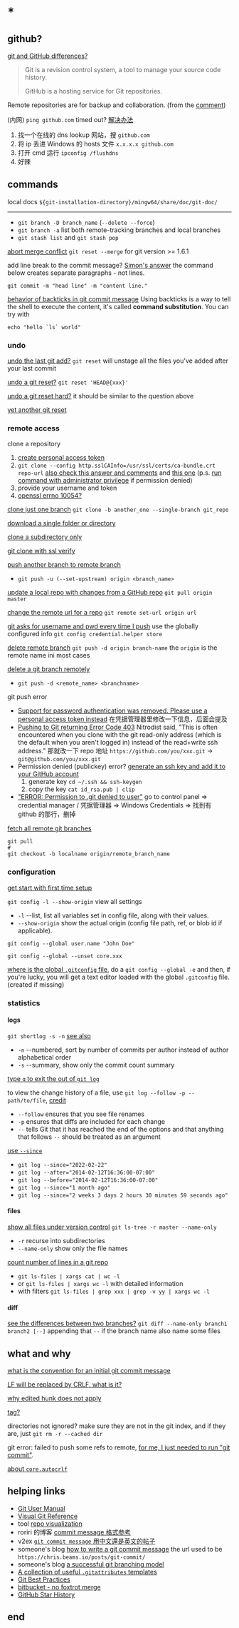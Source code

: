 # *

## github?

[git and GitHub differences?](https://stackoverflow.com/questions/13321556/difference-between-git-and-github)

> Git is a revision control system, a tool to manage your source code history.
>
> GitHub is a hosting service for Git repositories.

Remote repositories are for backup and collaboration. (from the [comment](https://stackoverflow.com/questions/13321556/difference-between-git-and-github#comment18172627_13321586))

(内网) `ping github.com` timed out? [解决办法](https://yuhongjun.github.io/tech/2020/09/30/%E8%A7%A3%E5%86%B3ping-github.com%E8%B6%85%E6%97%B6.html)

1. 找一个在线的 dns lookup 网站，搜 `github.com`
2. 将 ip 丢进 Windows 的 hosts 文件 `x.x.x.x github.com`
3. 打开 cmd 运行 `ipconfig /flushdns`
4. 好辣

## commands

local docs `${git-installation-directory}/mingw64/share/doc/git-doc/`

---

- `git branch -D branch_name` (`--delete --force`)
- `git branch -a` list both remote-tracking branches and local branches
- `git stash list` and `git stash pop`

[abort merge conflict](https://stackoverflow.com/questions/101752/i-ran-into-a-merge-conflict-how-can-i-abort-the-merge) `git reset --merge` for git version >= 1.6.1

add line break to the commit message? [Simon's answer](https://stackoverflow.com/a/5070502/11844003) the command below creates separate paragraphs - not lines.

  ```shell
  git commit -m "head line" -m "content line." 
  ```

[behavior of backticks in git commit message](https://stackoverflow.com/questions/71155954/backticks-in-git-commit-message) Using backticks is a way to tell the shell to execute the content, it's called **command substitution**. You can try with
```shell
echo "hello `ls` world"
```

### undo

[undo the last git add?](https://stackoverflow.com/questions/12132272/how-can-you-undo-the-last-git-add) `git reset` will unstage all the files you've added after your last commit

[undo a git reset?](https://stackoverflow.com/questions/2510276/how-to-undo-git-reset) `git reset 'HEAD@{xxx}'`

[undo a git reset hard?](https://stackoverflow.com/questions/5473/how-can-i-undo-git-reset-hard-head1) it should be similar to the question above

[yet another git reset](https://stackoverflow.com/questions/927358/how-do-i-undo-the-most-recent-local-commits-in-git)

### remote access

clone a repository

1. [create personal access token](https://docs.github.com/en/authentication/keeping-your-account-and-data-secure/creating-a-personal-access-token)
2. `git clone --config http.sslCAInfo=/usr/ssl/certs/ca-bundle.crt repo-url` [also check this answer and comments](https://stackoverflow.com/a/26710477) and [this one](https://stackoverflow.com/a/26785963/11844003) (p.s. [run command with administrator privilege](https://stackoverflow.com/questions/52140830/error-could-not-lock-config-file-c-program-files-git-mingw64-etc-gitconfig-pe) if permission denied)
3. provide your username and token
4. [openssl errno 10054?](https://stackoverflow.com/questions/25485816/openssl-errno-10054-connection-refused-whilst-trying-to-connect-to-our-server)

[clone just one branch](https://stackoverflow.com/a/14930421/11844003) `git clone -b another_one --single-branch git_repo`

[download a single folder or directory](https://stackoverflow.com/questions/7106012/download-a-single-folder-or-directory-from-a-github-repo)

[clone a subdirectory only](https://stackoverflow.com/questions/600079/how-do-i-clone-a-subdirectory-only-of-a-git-repository/52269934#52269934)

[git clone with ssl verify](https://stackoverflow.com/questions/11621768/how-can-i-make-git-accept-a-self-signed-certificate)

[push another branch to remote branch](https://stackoverflow.com/questions/36139275/git-pushing-to-remote-branch)

- `git push -u (--set-upstream) origin <branch_name>`

[update a local repo with changes from a GitHub repo](https://stackoverflow.com/questions/1443210/updating-a-local-repository-with-changes-from-a-github-repository) `git pull origin master`

[change the remote url for a repo](https://stackoverflow.com/questions/44390210/how-can-i-change-the-url-for-a-project-in-gitlab) `git remote set-url origin url`

[git asks for username and pwd every time I push](https://stackoverflow.com/questions/11403407/git-asks-for-username-every-time-i-push) use the globally configured info `git config credential.helper store`

[delete remote branch](https://stackoverflow.com/questions/2003505/how-do-i-delete-a-git-branch-locally-and-remotely) `git push -d origin branch-name` the `origin` is the remote name ini most cases

[delete a git branch remotely](https://stackoverflow.com/questions/2003505/how-do-i-delete-a-git-branch-locally-and-remotely)

- `git push -d <remote_name> <branchname>`

git push error

- [Support for password authentication was removed. Please use a personal access token instead](https://stackoverflow.com/a/68781050) 在凭据管理器里修改一下信息，后面会提及
- [Pushing to Git returning Error Code 403](https://stackoverflow.com/questions/7438313/pushing-to-git-returning-error-code-403-fatal-http-request-failed) Nitrodist said, "This is often encountered when you clone with the git read-only address (which is the default when you aren't logged in) instead of the read+write ssh address." 那就改一下 repo 地址 `https://github.com/you/xxx.git` -> `git@github.com/you/xxx.git`
- Permission denied (publickey) error? [generate an ssh key and add it to your GitHub account](https://stackoverflow.com/a/2643584)
  1. generate key `cd ~/.ssh && ssh-keygen`
  2. copy the key `cat id_rsa.pub | clip`
- ["ERROR: Permission to .git denied to user"](https://stackoverflow.com/questions/5335197/gits-famous-error-permission-to-git-denied-to-user) go to control panel => credential manager / 凭据管理器 => Windows Credentials => 找到有 github 的那行，删掉

[fetch all remote git branches](https://stackoverflow.com/a/10313379/11844003)

```shell
git pull
#
git checkout -b localname origin/remote_branch_name
```

### configuration

[get start with first time setup](https://git-scm.com/book/en/v2/Getting-Started-First-Time-Git-Setup)

`git config -l --show-origin` view all settings

- `-l` --list, list all variables set in config file, along with their values.
- `--show-origin` show the actual origin (config file path, ref, or blob id if applicable).

`git config --global user.name "John Doe"`

`git config --global --unset core.xxx`
 
[where is the global `.gitconfig` file](https://stackoverflow.com/a/17619024/11844003), do a `git config --global -e` and then, if you're lucky, you will get a text editor loaded with the global `.gitconfig` file. (created if missing)

### statistics

#### logs

`git shortlog -s -n` [see also](https://stackoverflow.com/questions/42715785/how-do-i-show-statistics-for-authors-contributions-in-git)

- `-n` --numbered, sort by number of commits per author instead of author alphabetical order
- `-s` --summary, show only the commit count summary

[type `q` to exit the out of `git log`](https://stackoverflow.com/questions/9483757/how-to-exit-git-log-or-git-diff)

to view the change history of a file, use `git log --follow -p -- path/to/file`, [credit](https://stackoverflow.com/a/5493663/11844003)

- `--follow` ensures that you see file renames
- `-p` ensures that diffs are included for each change
- `--` tells Git that it has reached the end of the options and that anything that follows `--` should be treated as an argument

[use `--since`](https://stackoverflow.com/questions/14618022/how-does-git-log-since-count)
- `git log --since="2022-02-22"`
- `git log --after="2014-02-12T16:36:00-07:00"`
- `git log --before="2014-02-12T16:36:00-07:00"`
- `git log --since="1 month ago"`
- `git log --since="2 weeks 3 days 2 hours 30 minutes 59 seconds ago"`

#### files

[show all files under version control](https://stackoverflow.com/a/15606995) `git ls-tree -r master --name-only`

- `-r` recurse into subdirectories
- `--name-only` show only the file names

[count number of lines in a git repo](https://stackoverflow.com/questions/4822471/count-number-of-lines-in-a-git-repository)

- `git ls-files | xargs cat | wc -l`
- or `git ls-files | xargs wc -l` with detailed information
- with filters `git ls-files | grep xxx | grep -v yy | xargs wc -l`

#### diff

[see the differences between two branches?](https://stackoverflow.com/questions/9834689/how-can-i-see-the-differences-between-two-branches) `git diff --name-only branch1 branch2 [--]` appending that `--` if the branch name also name some files

## what and why

[what is the convention for an initial git commit message](https://stackoverflow.com/questions/35103508/what-is-the-convention-for-the-content-of-an-initial-first-git-commit)

[LF will be replaced by CRLF, what is it?](https://stackoverflow.com/questions/5834014/lf-will-be-replaced-by-crlf-in-git-what-is-that-and-is-it-important)

[why edited hunk does not apply](https://stackoverflow.com/a/3268698/11844003)

[tag?](https://stackoverflow.com/questions/1457103/how-is-a-tag-different-from-a-branch-in-git-which-should-i-use-here)

directories not ignored? make sure they are not in the git index, and if they are, just `git rm -r --cached dir`

git error: failed to push some refs to remote, [for me, I just needed to run "git commit"](https://stackoverflow.com/questions/24114676/git-error-failed-to-push-some-refs-to-remote#comment71010883_24114760).

[about `core.autocrlf`](https://stackoverflow.com/questions/2825428/why-should-i-use-core-autocrlf-true-in-git)

## helping links

- [Git User Manual](https://mirrors.edge.kernel.org/pub/software/scm/git/docs/user-manual.html)
- [Visual Git Reference](https://marklodato.github.io/visual-git-guide/index-en.html)
- tool [repo visualization](https://next.github.com/projects/repo-visualization/)
- roriri 的博客 [commit message 格式参考](https://roriri.one/2019/12/06/git-commit-message/)
- v2ex [`git commit message` 用中文還是英文的帖子](https://www.v2ex.com/t/221152)
- someone's blog [how to write a git commit message](https://cbea.ms/git-commit/) the url used to be `https://chris.beams.io/posts/git-commit/`
- someone's blog [a successful git branching model](https://nvie.com/posts/a-successful-git-branching-model/)
- [A collection of useful `.gitattributes` templates](https://github.com/alexkaratarakis/gitattributes)
- [Git Best Practices](https://sethrobertson.github.io/GitBestPractices/)
- [bitbucket - no foxtrot merge](https://bitbucket.org/blog/no-foxtrot-merges-allowed)
- [GitHub Star History](https://star-history.com/)

## end

